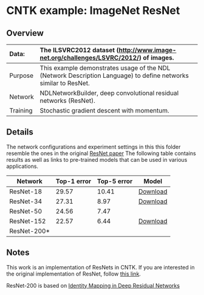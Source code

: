 # CNTK example: ImageNet ResNet 

## Overview

|Data:     |The ILSVRC2012 dataset (http://www.image-net.org/challenges/LSVRC/2012/) of images.
|:---------|:---
|Purpose   |This example demonstrates usage of the NDL (Network Description Language) to define networks similar to ResNet.
|Network   |NDLNetworkBuilder, deep convolutional residual networks (ResNet).
|Training  |Stochastic gradient descent with momentum.

## Details
The network configurations and experiment settings in this this folder resemble the ones in the original [ResNet paper](http://arxiv.org/abs/1512.03385)
The following table contains results as well as links to pre-trained models that can be used in various applications.

| Network       | Top-1 error | Top-5 error | Model
| ------------- | ----------- | ----------- | ----------
| ResNet-18     | 29.57       | 10.41       | [Download](https://www.cntk.ai/resnet/ResNet_18.model)
| ResNet-34     | 27.31       | 8.97        | [Download](https://www.cntk.ai/resnet/ResNet_34.model)
| ResNet-50     | 24.56       | 7.47        |
| ResNet-152    | 22.57       | 6.44        | [Download](https://www.cntk.ai/resnet/ResNet_152.model)
| ResNet-200*   |             |             |

## Notes
This work is an implementation of ResNets in CNTK. If you are interested in the original implementation of ResNet, follow [this link](https://github.com/KaimingHe/deep-residual-networks).

ResNet-200 is based on [Identity Mapping in Deep Residual Networks](https://arxiv.org/pdf/1603.05027v1.pdf)